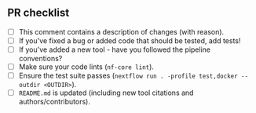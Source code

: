 <!--
# Arcadia-Science/nextflow-template pull request

Many thanks for contributing to Arcadia-Science/nextflow-template!

Please fill in the appropriate checklist below (delete whatever is not relevant).
These are the most common things requested on pull requests (PRs).

Learn more about contributing: [CONTRIBUTING.md](https://github.com/Arcadia-Science/nextflow-template/tree/main/.github/CONTRIBUTING.md)
-->

## PR checklist

- [ ] This comment contains a description of changes (with reason).
- [ ] If you've fixed a bug or added code that should be tested, add tests!
- [ ] If you've added a new tool - have you followed the pipeline conventions?
- [ ] Make sure your code lints (`nf-core lint`).
- [ ] Ensure the test suite passes (`nextflow run . -profile test,docker --outdir <OUTDIR>`).
- [ ] `README.md` is updated (including new tool citations and authors/contributors).
